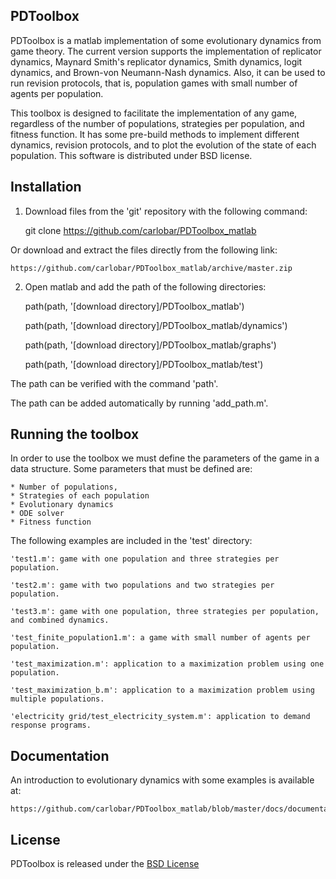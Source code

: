 ## PDToolbox


PDToolbox is a matlab implementation of some evolutionary dynamics from game theory. The current version supports the implementation of replicator dynamics, Maynard Smith's replicator dynamics, Smith dynamics, logit dynamics, and Brown-von Neumann-Nash dynamics. Also, it can be used to run revision protocols, that is, population games with small number of agents per population. 

This toolbox is designed to facilitate the implementation of any game, regardless of the number of populations, strategies per population, and fitness function. It has some pre-build methods to implement different dynamics, revision protocols, and to plot the evolution of the state of each population. This software is distributed under BSD license.


## Installation

1. Download files from the 'git' repository with the following command:


	git clone https://github.com/carlobar/PDToolbox_matlab


Or download and extract the files directly from the following link: 


	https://github.com/carlobar/PDToolbox_matlab/archive/master.zip


2. Open matlab and add the path of the following directories:

	path(path, '[download directory]/PDToolbox_matlab')

	path(path, '[download directory]/PDToolbox_matlab/dynamics')

	path(path, '[download directory]/PDToolbox_matlab/graphs')

	path(path, '[download directory]/PDToolbox_matlab/test')


The path can be verified with the command 'path'.

The path can be added automatically by running 'add_path.m'.



## Running the toolbox

In order to use the toolbox we must define the parameters of the game in a data structure. Some parameters that must be defined are: 

	* Number of populations, 
	* Strategies of each population
	* Evolutionary dynamics
	* ODE solver
	* Fitness function


The following examples are included in the 'test' directory:

	'test1.m': game with one population and three strategies per population.
	
	'test2.m': game with two populations and two strategies per population.
	
	'test3.m': game with one population, three strategies per population, and combined dynamics.
	
	'test_finite_population1.m': a game with small number of agents per population.
	
	'test_maximization.m': application to a maximization problem using one population.
	
	'test_maximization_b.m': application to a maximization problem using multiple populations.
	
	'electricity grid/test_electricity_system.m': application to demand response programs.



## Documentation

An introduction to evolutionary dynamics with some examples is available at:

	https://github.com/carlobar/PDToolbox_matlab/blob/master/docs/documentation.pdf



## License


PDToolbox is released under the [BSD License](http://opensource.org/licenses/BSD-3-Clause)

